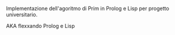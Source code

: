 Implementazione dell'agoritmo di Prim in Prolog e Lisp per progetto universitario.

AKA flexxando Prolog e Lisp
